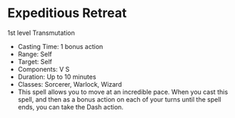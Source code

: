 # Expeditious Retreat

1st level Transmutation

-   Casting Time: 1 bonus action
-   Range: Self
-   Target: Self
-   Components: V S
-   Duration: Up to 10 minutes
-   Classes: Sorcerer, Warlock, Wizard
-   This spell allows you to move at an incredible pace. When you cast this spell, and then as a bonus action on each of your turns until the spell ends, you can take the Dash action.
